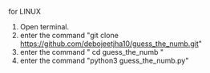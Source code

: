 for LINUX
1. Open terminal.
2. enter the command "git clone https://github.com/debojeetjha10/guess_the_numb.git"
3. enter the command " cd guess_the_numb "
3. enter the command "python3 guess_the_numb.py"
